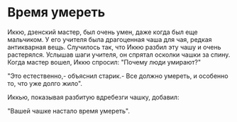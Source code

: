 # Время умереть

Иккю, дзенский мастер, был очень умен, даже когда был еще мальчиком. У его учителя была драгоценная чаша для чая, редкая антикварная вещь. Случилось так, что Иккю разбил эту чашу и очень растерялся. Услышав шаги учителя, он спрятал осколки чашки за спину. Когда мастер вошел, Иккю спросил: "Почему люди умирают?"

"Это естественно,- объяснил старик.- Все должно умереть, и особенно то, что уже долго жило".

Иккью, показывая разбитую вдребезги чашку, добавил:

"Вашей чашке настало время умереть".
